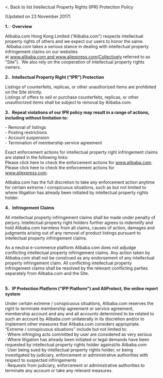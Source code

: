 <. Back to list Intellectual Property Rights (IPR) Protection Policy

(Updated on 23 November 2017)

**1． Overview**

Alibaba.com Hong Kong Limited (“Alibaba.com”) respects intellectual property rights of others and we expect our users to honor the same.  Alibaba.com takes a serious stance in dealing with intellectual property infringement claims on our websites at www.alibaba.com and www.aliexpress.com(Collectively referred to as "Site").  We also rely on the cooperation of intellectual property rights owners.

  
**2．Intellectual Property Right (“IPR”) Protection**

Listings of counterfeits, replicas, or other unauthorized items are prohibited on the Site strictly.   
Listings of offers to sell or purchase counterfeits, replicas, or other unauthorized items shall be subject to removal by Alibaba.com.

**3．Repeat violations of our IPR policy may result in a range of actions, including without limitation to:**

\- Removal of listings  
\- Posting restrictions  
\- Account suspension   
\- Termination of membership service agreement

Exact enforcement actions for intellectual property right infringement claims are stated in the following links:   
Please click here to check the enforcement actions for www.alibaba.com.  
Please click here to check the enforcement actions for www.aliexpress.com.

Alibaba.com has the full discretion to take any enforcement action anytime for certain extreme / conspicuous situations, such as but not limited to where litigation has already been initiated by intellectual property rights holder.

  
**4．Infringement Claims**

All intellectual property infringement claims shall be made under penalty of perjury. Intellectual property right holders further agrees to indemnify and hold Alibaba.com harmless from all claims, causes of action, damages and judgments arising out of any removal of product listings pursuant to intellectual property infringement claims. 

As a neutral e-commerce platform Alibaba.com does not adjudge conflicting intellectual property infringement claims. Any action taken by Alibaba.com shall not be construed as any endorsement of any intellectual property infringement claim. All conflicting intellectual property infringement claims shall be resolved by the relevant conflicting parties separately from Alibaba.com and the Site.   
 

**5．IP Protection Platform (“IPP Platform”) and AliProtect, the online report system** 

Under certain extreme / conspicuous situations, Alibaba.com reserves the right to terminate membership agreement or service agreement, membership account and any and all accounts determined to be related to such an account by Alibaba.com unilaterally in its discretion and/or to implement other measures that Alibaba.com considers appropriate.  “Extreme / conspicuous situations” include but not limited to:  
· Where infringing acts committed by user are considered as very serious  
· Where litigation has already been initiated or legal demands have been requested by intellectual property rights holder against/to Alibaba.com  
· User being sued by intellectual property rights holder, or being investigated by judiciary, enforcement or administrative authorities with respect to suspected infringements  
· Requests from judiciary, enforcement or administrative authorities to terminate any account or take any relevant measures.